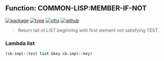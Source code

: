 ## Function: COMMON-LISP:MEMBER-IF-NOT
[![package](https://img.shields.io/badge/Package-COMMON--LISP-5f9ea0.svg?style=social&colorA=999999)](../) [![type](https://img.shields.io/badge/Type-Function-5f9ea0.svg?style=social&colorA=999999)](../#function) [![clhs](https://img.shields.io/badge/CLHS-MEMBER--IF--NOT-5f9ea0.svg?style=social&colorA=999999)](http://www.lispworks.com/documentation/HyperSpec/Body/f_mem_m.htm) [![github](https://img.shields.io/badge/GitHub-View_the_source-5f9ea0.svg?style=social&colorA=999999&logo=github)](https://github.com/sbcl/sbcl/blob/master/src/code/list.lisp/) 

> Return tail of LIST beginning with first element not satisfying TEST.

### Lambda list
```cl
(sb-impl::test list &key sb-impl::key)
```
